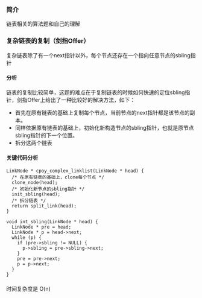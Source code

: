 ### 简介
链表相关的算法题和自己的理解
### 复杂链表的复制（剑指Offer）
复杂链表除了有一个next指针以外，每个节点还存在一个指向任意节点的sbling指针
#### 分析
链表的复制比较简单，这题的难点在于复制链表的时候如何快速的定位sbling指针，剑指Offer上给出了一种比较好的解决方法，如下：
- 首先在原有链表的基础上复制每个节点，当前节点的next指针都是该节点的副本。
- 同样依据原有链表的基础上，初始化新构造节点的sbling指针，也就是原节点sbling指针的下一个位置。
- 拆分这两个链表
#### 关键代码分析
```
LinkNode * cpoy_complex_linklist(LinkNode * head) {
  /* 在原有链表的基础上，clone每个节点 */
  clone_node(head);
  /* 初始化新节点的sbling指针 */
  init_sbling(head);
  /* 拆分链表 */
  return split_link(head);
}

void int_sbling(LinkNode * head) {
  LinkNode * pre = head;
  LinkNode * p = head->next;
  while (p) {
    if (pre->sbling != NULL) {
      p->sbling = pre->sbling->next;
    }
    pre = pre->next;
    p = p->next;
  }
}
```
####
时间复杂度是 O(n)
